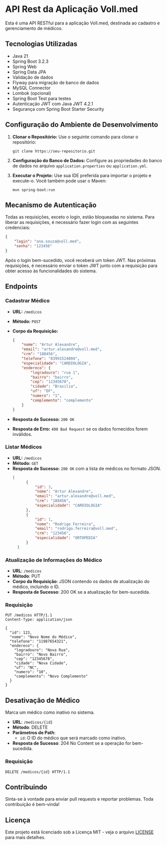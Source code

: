 # API Rest da Aplicação Voll.med

Esta é uma API RESTful para a aplicação Voll.med, destinada ao cadastro e gerenciamento de médicos.

## Tecnologias Utilizadas

- Java 21
- Spring Boot 3.2.3
- Spring Web
- Spring Data JPA
- Validação de dados
- Flyway para migração de banco de dados
- MySQL Connector
- Lombok (opcional)
- Spring Boot Test para testes
- Autenticação JWT com Java JWT 4.2.1
- Segurança com Spring Boot Starter Security

## Configuração do Ambiente de Desenvolvimento

1. **Clonar o Repositório:** Use o seguinte comando para clonar o repositório:

    ```
    git clone https://seu-repositorio.git
    ```

2. **Configuração do Banco de Dados:** Configure as propriedades do banco de dados no arquivo `application.properties` ou `application.yml`.

3. **Executar o Projeto:** Use sua IDE preferida para importar o projeto e execute-o. Você também pode usar o Maven:

    ```
    mvn spring-boot:run
    ```
## Mecanismo de Autenticação

Todas as requisições, exceto o login, estão bloqueadas no sistema. Para liberar as requisições, é necessário fazer login com as seguintes credenciais:

```json
{
    "login": "ana.souza@voll.med",
    "senha": "123456"
}
```
Após o login bem-sucedido, você receberá um token JWT. Nas próximas requisições, é necessário enviar o token JWT junto com a requisição para obter acesso às funcionalidades do sistema.


## Endpoints

### Cadastrar Médico

- **URL:** `/medicos`
- **Método:** `POST`
- **Corpo da Requisição:**

    ```json
    {
        "nome": "Artur Alexandre",
        "email": "artur.alexandre@voll.med",
        "crm": "188456",
        "telefone": "83991524004",
        "especialidade": "CARDIOLOGIA",
        "endereco": {
            "logradouro": "rua 1",
            "bairro": "bairro",
            "cep": "12345678",
            "cidade": "Brasilia",
            "uf": "DF",
            "numero": "1",
            "complemento": "complemento"
        }
    }
    ```

- **Resposta de Sucesso:** `200 OK`
- **Resposta de Erro:** `400 Bad Request` se os dados fornecidos forem inválidos.

### Listar Médicos

- **URL:** `/medicos`
- **Método:** `GET`
- **Resposta de Sucesso:** `200 OK` com a lista de médicos no formato JSON.
  ```json
  [
		{
			"id": 3,
			"nome": "Artur Alexandre",
			"email": "artur.alexandre@voll.med",
			"crm": "188456",
			"especialidade": "CARDIOLOGIA"
		},
		{
			"id": 1,
			"nome": "Rodrigo Ferreira",
			"email": "rodrigo.ferreira@voll.med",
			"crm": "123456",
			"especialidade": "ORTOPEDIA"
		}
	]
    ```
 ### Atualização de Informações do Médico



- **URL**: `/medicos`
- **Método**: PUT
- **Corpo da Requisição**: JSON contendo os dados de atualização do médico, incluindo o ID.
- **Resposta de Sucesso**: 200 OK se a atualização for bem-sucedida.

### Requisição

```http
PUT /medicos HTTP/1.1
Content-Type: application/json

{
  "id": 123,
  "nome": "Novo Nome do Médico",
  "telefone": "11987654321",
  "endereco": {
    "logradouro": "Nova Rua",
    "bairro": "Novo Bairro",
    "cep": "12345678",
    "cidade": "Nova Cidade",
    "uf": "NC",
    "numero": "10",
    "complemento": "Novo Complemento"
  }
}

```
## Desativação de Médico

Marca um médico como inativo no sistema.

- **URL**: `/medicos/{id}`
- **Método**: DELETE
- **Parâmetros de Path**: 
  - `id`: O ID do médico que será marcado como inativo.
- **Resposta de Sucesso**: 204 No Content se a operação for bem-sucedida.

### Requisição

```http
DELETE /medicos/{id} HTTP/1.1
```
## Contribuindo

Sinta-se à vontade para enviar pull requests e reportar problemas. Toda contribuição é bem-vinda!

## Licença

Este projeto está licenciado sob a Licença MIT - veja o arquivo [LICENSE](LICENSE) para mais detalhes.
